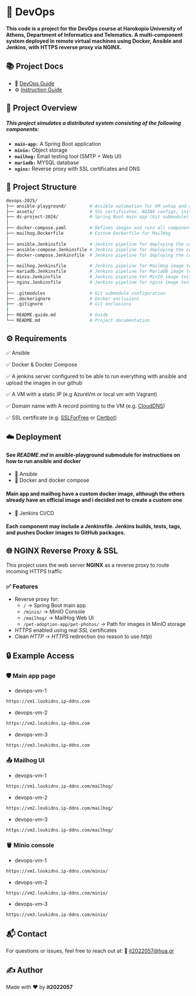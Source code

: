 # 🚀 DevOps

#### This code is a project for the DevOps course at Harokopio University of Athens, Department of Informatics and Telematics. A multi-component system deployed in remote virtual machines using Docker, Ansible and Jenkins, with HTTPS reverse proxy via NGINX.

## 📚 Project Docs

- 🧰 [DevOps Guide](./README.md)
- ⚙️ [Instruction Guide](./README.guide.md)

## 🌱 Project Overview

##### This project simulates a distributed system consisting of the following components:

- **`main-app:`** A Spring Boot application
- **`minio:`** Object storage 
- **`mailhog:`** Email testing tool (SMTP + Web UI)
- **`mariadb:`** MYSQL database
- **`nginx:`** Reverse proxy with SSL certificates and DNS

## 📁 Project Structure

```bash
devops-2025/
├── ansible-playground/         # Ansible automation for VM setup and remote deployment (Gitsubmodule)
├── assets/                     # SSL certificates, NGINX configs, init.sql files
├── ds-project-2024/            # Spring Boot main app (Git submodule)
│
├── docker-compose.yaml         # Defines images and runs all components via Docker Compose
├── mailhog.Dockerfile          # Custom Dockerfile for MailHog
│
├── ansible.Jenkinsfile         # Jenkins pipeline for deploying the components in a vm with ansible
├── ansible-compose.Jenkinsfile # Jenkins pipeline for deploying the components all together in a vm with ansible
├── docker-compose.Jenkinsfile  # Jenkins pipeline for deploying the components in a docker environent with ansible
|
├── mailhog.Jenkinsfile         # Jenkins pipeline for MailHog image test + push in github
├── mariadb.Jenkinsfile         # Jenkins pipeline for MariaDB image test + push in github
├── minio.Jenkinsfile           # Jenkins pipeline for MinIO image test + push in github
├── nginx.Jenkinsfile           # Jenkins pipeline for nginx image test + push in github
│
├── .gitmodules                 # Git submodule configuration
├── .dockerignore               # Docker exclusions
├── .gitignore                  # Git exclusions
|
├── README.guide.md             # Guide
└── README.md                   # Project documentation

```

## ⚙️ Requirements

✅ Ansible

✅ Docker & Docker Compose

✅ A jenkins server configured to be able to run everything with ansible and upload the images in our github 

✅ A VM with a static IP (e.g AzureVm or local vm with Vagrant)

✅ Domain name with A record pointing to the VM (e.g. [CloudDNS](https://www.cloudns.net))

✅ SSL certificate (e.g. [SSLForFree](https://www.sslforfree.com/) or [Certbot](https://certbot.eff.org/))

## ☁️ Deployment

#### See *README.md* in ansible-playground submodule for instructions on how to run ansible and docker

* 🔧 Ansible 
* 🐳 Docker and docker compose 

#### Main app and mailhog have a custom docker image, although the others already have an official image and i decided not to create a custom one 

* 🔄 Jenkins CI/CD

#### Each component may include a Jenkinsfile. Jenkins builds, tests, tags, and pushes Docker images to GitHub packages.

## 🌐 NGINX Reverse Proxy & SSL

This project uses the web server **NGINX** as a reverse proxy to route incoming HTTPS traffic

### ✅ Features

* Reverse proxy for:
  * `/` → Spring Boot main app
  * `/minio/` → MinIO Console
  * `/mailhog/` → MailHog Web UI
  * `/pet-adoption-app/pet-photos/` → Path for images in MinIO storage
* *HTTPS* enabled using real *SSL* certificates
* Clean *HTTP* → *HTTPS* redirection (no reason to use *http*)

## 🔒 Example Access

### 🛡️ Main app page

* devops-vm-1
```bash
https://vm1.loukidns.ip-ddns.com
```
* devops-vm-2
```bash
https://vm2.loukidns.ip-ddns.com
```
* devops-vm-3
```bash
https://vm3.loukidns.ip-ddns.com
```

### 📤 Mailhog UI 

* devops-vm-1
```bash
https://vm1.loukidns.ip-ddns.com/mailhog/
```
* devops-vm-2
```bash
https://vm2.loukidns.ip-ddns.com/mailhog/
```
* devops-vm-3
```bash
https://vm3.loukidns.ip-ddns.com/mailhog/
```

### 🪣 Minio console

* devops-vm-1
```bash
https://vm1.loukidns.ip-ddns.com/minio/
```
* devops-vm-2
```bash
https://vm2.loukidns.ip-ddns.com/minio/
```
* devops-vm-3
```bash
https://vm3.loukidns.ip-ddns.com/minio/
```

## 📬 Contact

For questions or issues, feel free to reach out at:
📧 it2022057@hua.gr

## ✍️ Author

Made with ❤️ by **it2022057**
